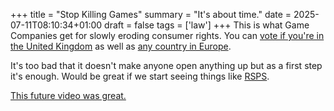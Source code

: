 +++
title = "Stop Killing Games"
summary = "It's about time."
date = 2025-07-11T08:10:34+01:00
draft = false
tags = ['law']
+++
This is what Game Companies get for slowly eroding consumer rights.
You can [vote if you're in the United Kingdom](petition.parliament.uk/petitions/702074/) as well as [any country in Europe](https://eci.ec.europa.eu/045/public/#/screen/home).

It's too bad that it doesn't make anyone open anything up but as a first step it's enough.
Would be great if we start seeing things like [RSPS](https://www.rsps.dev/releases).

[This future video was great.](https://www.youtube.com/watch?v=HIfRLujXtUo)
